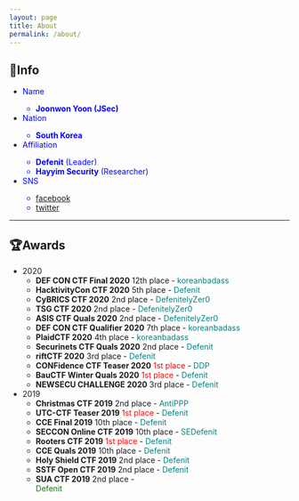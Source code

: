 ```yaml
---
layout: page
title: About
permalink: /about/
---
```

## 🔎Info
- <span style="color:blue">Name
  - **Joonwon Yoon (JSec)**
- <span style="color:blue">Nation
  - **South Korea**
- <span style="color:blue">Affiliation
  - **Defenit** (Leader)
  - **Hayyim Security** (Researcher)
- <span style="color:blue">SNS
  - [facebook](https://www.facebook.com/yjw.sz/)
  - [twitter](https://twitter.com/jsec_)

---

## 🏆Awards
- 2020
  - **DEF CON CTF Final 2020** 12th place - <span style="color:teal">koreanbadass</span>
  - **HacktivityCon CTF 2020** 5th place - <span style="color:teal">Defenit
  - **CyBRICS CTF 2020** 2nd place - <span style="color:teal">DefenitelyZer0
  - **TSG CTF 2020** 2nd place - <span style="color:teal">DefenitelyZer0
  - **ASIS CTF Quals 2020** 2nd place - <span style="color:teal">DefenitelyZer0
  - **DEF CON CTF Qualifier 2020** 7th place - <span style="color:teal">koreanbadass
  - **PlaidCTF 2020** 4th place - <span style="color:teal">koreanbadass
  - **Securinets CTF Quals 2020** 2nd place - <span style="color:teal">Defenit
  - **riftCTF 2020** 3rd place - <span style="color:teal">Defenit
  - **CONFidence CTF Teaser 2020** <span style="color:red">1st place</span> - <span style="color:teal">DDP
  - **BauCTF Winter Quals 2020** <span style="color:red">1st place</span> - <span style="color:teal">Defenit
  - **NEWSECU CHALLENGE 2020** 3rd place - <span style="color:teal">Defenit
- 2019
  - **Christmas CTF 2019** 2nd place - <span style="color:teal">AntiPPP
  - **UTC-CTF Teaser 2019** <span style="color:red">1st place</span> - <span style="color:teal">Defenit
  - **CCE Final 2019** 10th place - <span style="color:teal">Defenit
  - **SECCON Online CTF 2019** 10th place - <span style="color:teal">SEDefenit
  - **Rooters CTF 2019** <span style="color:red">1st place </span>- <span style="color:teal">Defenit
  - **CCE Quals 2019** 10th place - <span style="color:teal">Defenit
  - **Holy Shield CTF 2019** 2nd place - <span style="color:teal">Defenit
  - **SSTF Open CTF 2019** 2nd place - <span style="color:teal">Defenit
  - **SUA CTF 2019** 2nd place - <div style="color: #008000;">Defenit</div>
